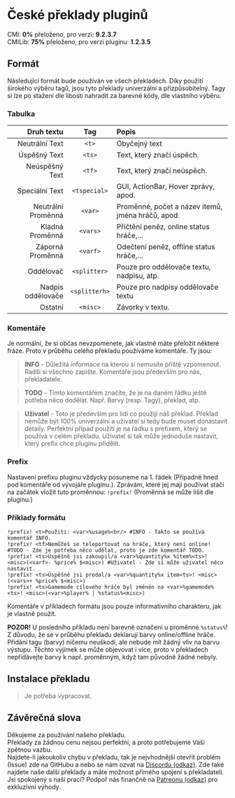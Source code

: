 # České překlady pluginů
CMI: **0%** přeloženo, pro verzi: **9.2.3.7**  
CMILib: **75%** přeloženo, pro verzi pluginu: **1.2.3.5**  

## Formát
Následující formát bude používán ve všech překladech.
Díky použití širokého výběru tagů, jsou tyto překlady univerzální a přizpůsobitelný.
Tagy si lze po stažení dle libosti nahradit za barevné kódy, dle vlastního výběru.

### Tabulka
| Druh textu | Tag | Popis |
| ---: | :---: | :--- |
| Neutrální Text | `<t>` | Obyčejný text |
| Úspěšný Text | `<ts>` | Text, který značí úspěch. |
| Neúspěšný Text | `<tf>` | Text, který značí neúspěch. |
| Speciální Text | `<tspecial>` | GUI, ActionBar, Hover zprávy, apod. |
| Neutrální Proměnná | `<var>` | Proměnné, počet a název itemů, jména hráčů, apod. |
| Kladná Proměnná | `<vars>` | Přičtění peněz, online status hráče,... |
| Záporná Proměnná | `<varf>` | Odečtení peněz, offline status hráče,... |
| Oddělovač | `<splitter>` | Pouze pro oddělovače textu, nadpisu, atp.|
| Nadpis oddělovače | `<splitterh>` | Pouze pro nadpisy oddělovače textu | 
| Ostatní | `<misc>` | Závorky v textu. |

### Komentáře
Je normální, že si občas nevzpomenete, jak vlastně máte přeložit některé fráze. Proto v průběhu celého překladu používáme komentáře. Ty jsou:
> **INFO** - Důležitá informace na kterou si nemusíte příště vzpomenout. Radši si všechno zapište. Komentáře jsou především pro nás, překladatele. 
   
> **TODO** - Tímto komentářem značíte, že je na daném řádku ještě potřeba něco dodělat. Např. Barvy (resp. Tagy), překlad, atp.
   
> **Uživatel** - Toto je především pro lidi co použijí náš překlad. Překlad nemůže být 100% univerzální a uživatel si tedy bude muset donastavit detaily. Perfektní případ použití je na řádku s prefixem, který se používá v celém překladu. Uživatel si tak může jednoduše nastavit, který prefix chce pluginu přidělit.

### Prefix
Nastavení prefixu pluginu vždycky posuneme na 1. řádek (Případně hned pod komentáře od vývojáře pluginu.).
Zprávám, které jej mají používat stačí na začátek vložit tuto proměnnou: `!prefix!` (Proměnná se může lišit dle pluginu.)

### Příklady formátu
```
!prefix! <t>Použití: <var>%usage%<br/> #INFO - Takto se používá komentář INFO.  
!prefix! <tf>Nemůžeš se teleportovat na hráče, který není online! #TODO - Zde je potřeba něco udělat, proto je zde komentář TODO.  
!prefix! <ts>Úspěšně jsi zakoupil/a <var>%quantity%x %item%<ts>! <misc>(<varf>- %price% $<misc>) #Uživatel - Zde si může uživatel něco nastavit.  
!prefix! <ts>Úspěšně jsi prodal/a <var>%quantity%x item<ts>! <misc>(<vars>+ %price% $<misc>)  
!prefix! <ts>Gamemode cílového hráče byl změněn na <var>%gamemode%<ts>! <misc>(<var>%player% │ %status%<misc>)
```
Komentáře v příkladech formátu jsou pouze informativního charakteru, jak je vlastně použít.  
  
**POZOR!** U posledního příkladu není barevné označení u proměnné `%status%`! Z důvodu, že se v průběhu překladu deklarují barvy online/offline hráče. Přidání tagu (barvy) ničemu neuškodí, ale nebude mít žádný vliv na barvu výstupu. Těchto vyjímek se může objevovat i více, proto v překladech nepřidávejte barvy k např. proměnným, když tam původně žádné nebyly.

## Instalace překladu
> Je potřeba vypracovat.

## Závěrečná slova
Děkujeme za používání našeho překladu.  
Překlady za žádnou cenu nejsou perfektní, a proto potřebujeme Vaši zpětnou vazbu.  
Najdete-li jakoukoliv chybu v překladu, tak je nejvhodnější otevřít problém (Issue) zde na GitHubu a nebo se nám ozvat na [Discordu (odkaz)](https://discord.gg/2w2mZyDvWz). Zde také najdete naše další překlady a máte možnost přímého spojení s překladateli.  
Jsi spokojený s naší prací? Podpoř nás finančně na [Patreonu (odkaz)](https://example.com/) pro exkluzivní výhody.
